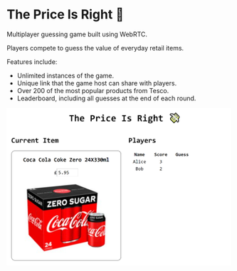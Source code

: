 # The Price Is Right :money_with_wings:

Multiplayer guessing game built using WebRTC.

Players compete to guess the value of everyday retail items.

Features include:

  - Unlimited instances of the game.
  - Unique link that the game host can share with players.
  - Over 200 of the most popular products from Tesco.
  - Leaderboard, including all guesses at the end of each round.

![Screenshot of the game](img/demo.png)
